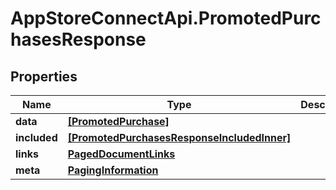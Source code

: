 # AppStoreConnectApi.PromotedPurchasesResponse

## Properties

Name | Type | Description | Notes
------------ | ------------- | ------------- | -------------
**data** | [**[PromotedPurchase]**](PromotedPurchase.md) |  | 
**included** | [**[PromotedPurchasesResponseIncludedInner]**](PromotedPurchasesResponseIncludedInner.md) |  | [optional] 
**links** | [**PagedDocumentLinks**](PagedDocumentLinks.md) |  | 
**meta** | [**PagingInformation**](PagingInformation.md) |  | [optional] 


